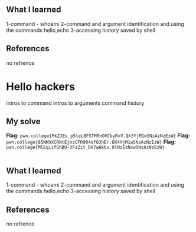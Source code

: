 ## What I learned
1-command - whoami
2-command and argument identification and using the commands hello,echo
3-accessing history saved by shell
## References
no refrence
# Hello hackers
intros to command
intros to arguments
command history

## My solve
**Flag:** `pwn.college{MkZJEs_p5leLBFSTMRnOVCbyRxV.QX3YjM1wSNzAzNzEzW}`
**Flag:** `pwn.college{85NKhXCRNtEjnzCFR904ofQJhEr.QX4YjM1wSNzAzNzEzW}`
**Flag:** `pwn.college{MlEqiifGhBU-3FzZit_DV7wAk6v.0lNzEzNxwSNzAzNzEzW}`

```the challange was simple and solved on following the given instructions
```

## What I learned
1-command - whoami
2-command and argument identification and using the commands hello,echo
3-accessing history saved by shell
## References
no refrence
